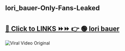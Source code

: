
 ## lori_bauer-Only-Fans-Leaked

# <h2><a href="https://clipsfans.com/lori_bauer&ref=git">🔗 Click to LINKS ⏩⏩ 👉 🟢 lori bauer </a></h2>

<a href="https://clipsfans.com/lori_bauer&ref=git" rel="nofollow" data-target="animated-image.originalLink"><img src="https://i.ibb.co.com/xMMVF88/686577567.gif" alt="Viral Video Original" style="max-width: 100%; display: inline-block;" data-target="animated-image.originalImage"></a>
